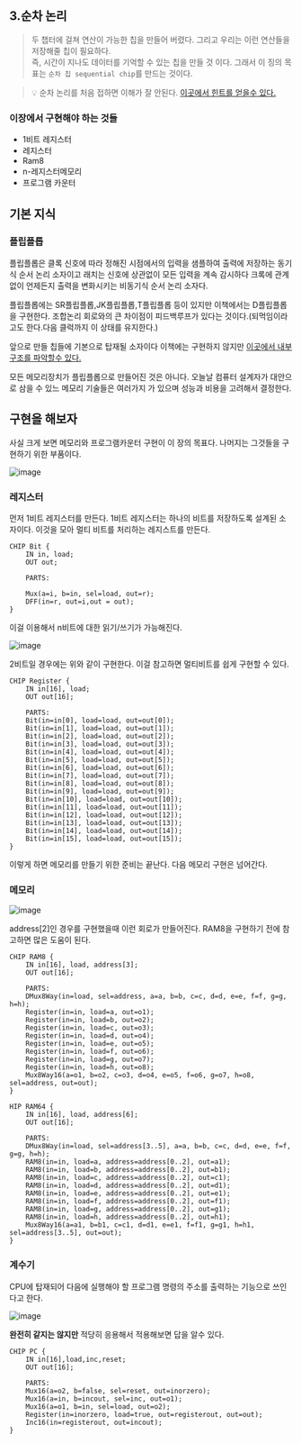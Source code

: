 ## 3.순차 논리

>두 챕터에 걸쳐 연산이 가능한 칩을 만들어 버렸다. 그리고 우리는 이런 연산들을 저장해줄 칩이 필요하다.    
즉, 시간이 지나도 데이터를 기억할 수 있는 칩을 만들 것 이다. 그래서 이 징의 목표는 `순차 칩 sequential chip`를 만드는 것이다.   

>💡 순차 논리를 처음 접하면 이해가 잘 안된다.  [이곳에서 힌트를 얻을수 있다.](https://nandgame.com/)

### **이장에서 구현해야 하는 것들**

- 1비트 레지스터
- 레지스터
- Ram8
- n-레지스터메모리
- 프로그램 카운터

## 기본 지식

### 플립플롭

플립플롭은 클록 신호에 따라 정해진 시점에서의 입력을 샘플하여 출력에 저장하는 동기식 순서 논리 소자이고 래치는 신호에 상관없이 모든 입력을 계속 감시하다 크록에 관계없이 언제든지 출력을 변화시키는 비동기식 순서 논리 소자다.

플립플롭에는 SR플립플롭,JK플립플롭,T플립플롭 등이 있지만 이책에서는 D플립플롭을 구현한다.
조합논리 회로와의 큰 차이점이 피드백루프가 있다는 것이다.(되먹임이라고도 한다.다음 클럭까지 이 상태를 유지한다.) 

앞으로 만들 칩들에 기본으로 탑재될 소자이다 이책에는 구현하지 않지만 
[이곳에서 내부 구조를 파악할수 있다.](https://nandgame.com/)

모든 메모리장치가 플립플롭으로 만들어진 것은 아니다. 오늘날 컴퓨터 설계자가 대안으로 삼을 수 있느 메모리 기술들은 여러가지 가 있으며 성능과 비용을 고려해서 결정한다.

## 구현을 해보자

사실 크게 보면 메모리와 프로그램카운터 구현이 이 장의 목표다. 나머지는 그것들을 구현하기 위한 부품이다.  

![image](https://user-images.githubusercontent.com/51963264/189170312-dc340ae0-cb07-4767-ba61-32cb98217e76.png)


### **레지스터**

먼저 1비트 레지스터를 만든다. 1비트 레지스터는 하나의 비트를 저장하도록 설계된 소자이다. 이것을 모아 멀티 비트를 처리하는 레지스트를 만든다.

```
CHIP Bit {
    IN in, load;
    OUT out;

    PARTS:

    Mux(a=i, b=in, sel=load, out=r);
    DFF(in=r, out=i,out = out);
}
```

이걸 이용해서 n비트에 대한 읽기/쓰기가 가능해진다. 

![image](https://user-images.githubusercontent.com/51963264/189216899-cbe2dde1-6105-4e03-a786-0b0b2878c37f.png)

2비트일 경우에는 위와 같이 구현한다. 이걸 참고하면 멀티비트를 쉽게 구현할 수 있다.

```
CHIP Register {
    IN in[16], load;
    OUT out[16];

    PARTS:
    Bit(in=in[0], load=load, out=out[0]);
    Bit(in=in[1], load=load, out=out[1]);
    Bit(in=in[2], load=load, out=out[2]);
    Bit(in=in[3], load=load, out=out[3]);
    Bit(in=in[4], load=load, out=out[4]);
    Bit(in=in[5], load=load, out=out[5]);
    Bit(in=in[6], load=load, out=out[6]);
    Bit(in=in[7], load=load, out=out[7]);
    Bit(in=in[8], load=load, out=out[8]);
    Bit(in=in[9], load=load, out=out[9]);
    Bit(in=in[10], load=load, out=out[10]);
    Bit(in=in[11], load=load, out=out[11]);
    Bit(in=in[12], load=load, out=out[12]);
    Bit(in=in[13], load=load, out=out[13]);
    Bit(in=in[14], load=load, out=out[14]);
    Bit(in=in[15], load=load, out=out[15]);
}
```
이렇게 하면 메모리를 만들기 위한 준비는 끝난다. 다음 메모리 구현은 넘어간다.

### **메모리**   
  
![image](https://user-images.githubusercontent.com/51963264/189173660-70aa352c-238a-4f27-8f7f-e2134123b9bc.png)

address[2]인 경우를 구현했을때 이런 회로가 만들어진다. RAM8을 구현하기 전에 참고하면 많은 도움이 된다.

```
CHIP RAM8 {
    IN in[16], load, address[3];
    OUT out[16];

    PARTS:
    DMux8Way(in=load, sel=address, a=a, b=b, c=c, d=d, e=e, f=f, g=g, h=h);
    Register(in=in, load=a, out=o1);
    Register(in=in, load=b, out=o2);
    Register(in=in, load=c, out=o3);
    Register(in=in, load=d, out=o4);
    Register(in=in, load=e, out=o5);
    Register(in=in, load=f, out=o6);
    Register(in=in, load=g, out=o7);
    Register(in=in, load=h, out=o8);
    Mux8Way16(a=o1, b=o2, c=o3, d=o4, e=o5, f=o6, g=o7, h=o8, sel=address, out=out);
}
```

```
HIP RAM64 {
    IN in[16], load, address[6];
    OUT out[16];

    PARTS:
    DMux8Way(in=load, sel=address[3..5], a=a, b=b, c=c, d=d, e=e, f=f, g=g, h=h);
    RAM8(in=in, load=a, address=address[0..2], out=a1);
    RAM8(in=in, load=b, address=address[0..2], out=b1);
    RAM8(in=in, load=c, address=address[0..2], out=c1);
    RAM8(in=in, load=d, address=address[0..2], out=d1);
    RAM8(in=in, load=e, address=address[0..2], out=e1);
    RAM8(in=in, load=f, address=address[0..2], out=f1);
    RAM8(in=in, load=g, address=address[0..2], out=g1);
    RAM8(in=in, load=h, address=address[0..2], out=h1);
    Mux8Way16(a=a1, b=b1, c=c1, d=d1, e=e1, f=f1, g=g1, h=h1, sel=address[3..5], out=out);
}
```

### **계수기**


CPU에 탑재되어 다음에 실행해야 할 프로그램 명령의 주소를 출력하는 기능으로 쓰인다고 한다.

![image](https://user-images.githubusercontent.com/51963264/189216178-7a6627a3-1dea-4c08-988f-c7287180ccdd.png)

**완전히 같지는 않지만** 적당히 응용해서 적용해보면 답을 알수 있다.

```
CHIP PC {
    IN in[16],load,inc,reset;
    OUT out[16];

    PARTS:
    Mux16(a=o2, b=false, sel=reset, out=inorzero);
    Mux16(a=in, b=incout, sel=inc, out=o1);
    Mux16(a=o1, b=in, sel=load, out=o2);
    Register(in=inorzero, load=true, out=registerout, out=out);
    Inc16(in=registerout, out=incout);
}

```
